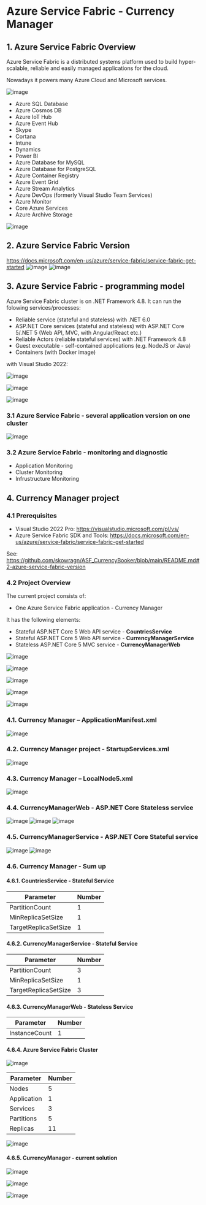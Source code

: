 # Azure Service Fabric - Currency Manager

## 1. Azure Service Fabric Overview
Azure Service Fabric is a distributed systems platform used to build hyper-scalable, reliable and easily managed applications for the cloud.

Nowadays it powers many Azure Cloud and Microsoft services.

![image](https://user-images.githubusercontent.com/97020391/151328873-d70de507-f41d-4090-88a9-70e877ef8cee.png)


- Azure SQL Database
- Azure Cosmos DB
- Azure IoT Hub
- Azure Event Hub
- Skype
- Cortana
- Intune
- Dynamics
- Power BI
- Azure Database for MySQL
- Azure Database for PostgreSQL
- Azure Container Registry
- Azure Event Grid
- Azure Stream Analytics
- Azure DevOps (formerly Visual Studio Team Services)
- Azure Monitor
- Core Azure Services
- Azure Archive Storage


![image](https://user-images.githubusercontent.com/97020391/151329150-a071d8d0-a540-43b9-b01d-250f5526c4d9.png)



## 2. Azure Service Fabric Version
https://docs.microsoft.com/en-us/azure/service-fabric/service-fabric-get-started
![image](https://user-images.githubusercontent.com/97020391/147914744-e0bc9a27-fc21-42ad-85fa-dca359a0afc4.png)
![image](https://user-images.githubusercontent.com/97020391/147914751-bbf35faa-3563-4ee2-8b3b-e8a298d063eb.png)

## 3. Azure Service Fabric - programming model
Azure Service Fabric cluster is on .NET Framework 4.8. 
It can run the folowing services/processes:
- Reliable service (stateful and stateless) with .NET 6.0
- ASP.NET Core services (stateful and stateless) with  ASP.NET Core 5/.NET 5 (Web API, MVC, with Angular/React etc.)
- Reliable Actors (reliable stateful services) with .NET Framework 4.8
- Guest executable - self-contained applications (e.g. NodeJS or Java)
- Containers (with Docker image)

with Visual Studio 2022:

![image](https://user-images.githubusercontent.com/97020391/147924407-06b5a7e8-4f3d-496d-b8e9-517c8a3c9d4a.png)

![image](https://user-images.githubusercontent.com/97020391/147924413-d379d964-cc11-409f-92f6-915ebd3e913d.png)

![image](https://user-images.githubusercontent.com/97020391/147924424-1deed3bd-8c90-4152-89eb-a9d6600dd1f1.png)


### 3.1 Azure Service Fabric - several application version on one cluster
![image](https://user-images.githubusercontent.com/97020391/148247465-d8521023-6e74-447e-8469-74aa90923d2a.png)

### 3.2 Azure Service Fabric - monitoring and diagnostic
- Application Monitoring
- Cluster Monitoring
- Infrustructure Monitoring

## 4. Currency Manager project
### 4.1 Prerequisites
- Visual Studio 2022 Pro: https://visualstudio.microsoft.com/pl/vs/
- Azure Service Fabric SDK and Tools: https://docs.microsoft.com/en-us/azure/service-fabric/service-fabric-get-started

See: https://github.com/skowragn/ASF_CurrencyBooker/blob/main/README.md#2-azure-service-fabric-version

### 4.2 Project Overview
The current project consists of:

- One Azure Service Fabric application - Currency Manager

It has the following elements:

- Stateful ASP.NET Core 5 Web API service - **CountriesService**
- Stateful ASP.NET Core 5 Web API service  - **CurrencyManagerService**
- Stateless ASP.NET Core 5 MVC service - **CurrencyManagerWeb**


![image](https://user-images.githubusercontent.com/97020391/151197774-310d2a52-02e9-42c2-be6e-154c2851ea2d.png)


![image](https://user-images.githubusercontent.com/97020391/147924520-5f7c8eff-4792-4948-af1a-25310d23812a.png)

![image](https://user-images.githubusercontent.com/97020391/147941627-68bece4c-9695-49ea-909f-e380b2303700.png)

![image](https://user-images.githubusercontent.com/97020391/147940439-d6c93259-6599-4464-b0bf-e0c990e89175.png)

![image](https://user-images.githubusercontent.com/97020391/147924511-d1b70def-0043-42f6-8c44-99410460cece.png)

### 4.1. Currency Manager – ApplicationManifest.xml
![image](https://user-images.githubusercontent.com/97020391/147942280-2e4607b2-bb2b-47f4-b04e-9662e430344b.png)

### 4.2. Currency Manager project - StartupServices.xml
![image](https://user-images.githubusercontent.com/97020391/147943399-f501e09e-4b61-4f5b-bb43-f82234626f99.png)

### 4.3. Currency Manager – LocalNode5.xml
![image](https://user-images.githubusercontent.com/97020391/147942487-c441b900-05e2-4148-a71f-98ada239c2d5.png)

### 4.4. CurrencyManagerWeb - ASP.NET Core Stateless service
![image](https://user-images.githubusercontent.com/97020391/147942555-2f84c4ff-0a5f-4467-bcc2-a9855241d8c3.png)
![image](https://user-images.githubusercontent.com/97020391/147942570-a2ba5d61-cdf6-4c0c-bbd9-c87d42a8261e.png)
![image](https://user-images.githubusercontent.com/97020391/147942183-60d4820b-6bc2-4e59-91a7-cd6d6c5955d7.png)

### 4.5. CurrencyManagerService - ASP.NET Core Stateful service
![image](https://user-images.githubusercontent.com/97020391/147942628-0891782c-364d-4923-8db4-b4b49f3dcae7.png)
![image](https://user-images.githubusercontent.com/97020391/147942648-cd31596c-8738-4bbb-89ed-f9a300f44717.png)


### 4.6. Currency Manager - Sum up

#### 4.6.1. CountriesService - Stateful Service

|     Parameter        | Number|
| -------------------- | ----- |
| PartitionCount       |     1 |
| MinReplicaSetSize    |     1 |
| TargetReplicaSetSize |     1 |


#### 4.6.2. CurrencyManagerService - Stateful Service

|     Parameter        | Number|
| -------------------- | ----- |
| PartitionCount       |     3 |
| MinReplicaSetSize    |     1 |
| TargetReplicaSetSize |     3 |


#### 4.6.3. CurrencyManagerWeb - Stateless Service

|     Parameter        | Number|
| -------------------- | ----- |
| InstanceCount        |     1 |


#### 4.6.4. Azure Service Fabric Cluster

![image](https://user-images.githubusercontent.com/97020391/147940564-44f77200-a1fe-40ef-b441-a567f38ed6b6.png)

|     Parameter        | Number|
| -------------------- | ----- |
| Nodes                |     5 |
| Application          |     1 |
| Services             |     3 |
| Partitions           |     5 |
| Replicas             |    11 |


![image](https://user-images.githubusercontent.com/97020391/151201515-d169974e-6e88-4f8c-9352-942366e5e17b.png)



#### 4.6.5. CurrencyManager - current solution

![image](https://user-images.githubusercontent.com/97020391/148247267-b1ccea4a-40fc-485d-b51b-15fda68977d2.png)

![image](https://user-images.githubusercontent.com/97020391/148247310-3ad3ee20-3f2b-43cc-b390-3929e842f6b0.png)

![image](https://user-images.githubusercontent.com/97020391/148247324-d446b479-72b9-4dc3-a58c-6906f17fb559.png)


